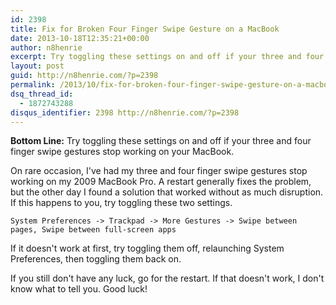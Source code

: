 ```yaml
---
id: 2398
title: Fix for Broken Four Finger Swipe Gesture on a MacBook
date: 2013-10-18T12:35:21+00:00
author: n8henrie
excerpt: Try toggling these settings on and off if your three and four finger swipe gestures stop working on your MacBook.
layout: post
guid: http://n8henrie.com/?p=2398
permalink: /2013/10/fix-for-broken-four-finger-swipe-gesture-on-a-macbook/
dsq_thread_id:
  - 1872743288
disqus_identifier: 2398 http://n8henrie.com/?p=2398
---
```

**Bottom Line:** Try toggling these settings on and off if your three and four finger swipe gestures stop working on your MacBook.<!--more-->

On rare occasion, I've had my three and four finger swipe gestures stop working on my 2009 MacBook Pro. A restart generally fixes the problem, but the other day I found a solution that worked without as much disruption. If this happens to you, try toggling these two settings.
  
`System Preferences -> Trackpad -> More Gestures -> Swipe between pages, Swipe between full-screen apps`

If it doesn't work at first, try toggling them off, relaunching System Preferences, then toggling them back on.

If you still don't have any luck, go for the restart. If that doesn't work, I don't know what to tell you. Good luck!